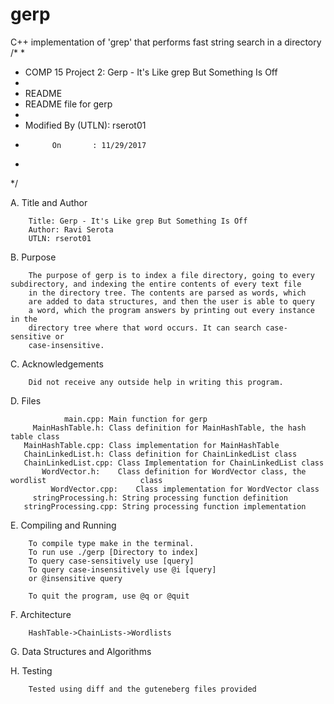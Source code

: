 # gerp
C++ implementation of 'grep' that performs fast string search in a directory
/*
 *
 *  COMP 15 Project 2: Gerp - It's Like grep But Something Is Off
 *
 *  README
 *  README file for gerp
 *	
 *  Modified By (UTLN): rserot01
 *           On       : 11/29/2017
 *
 */


 A. 	Title and Author

 		Title: Gerp - It's Like grep But Something Is Off
 		Author: Ravi Serota
 		UTLN: rserot01

 B. 	Purpose

 		The purpose of gerp is to index a file directory, going to every  subdirectory, and indexing the entire contents of every text file
 		in the directory tree. The contents are parsed as words, which
 		are added to data structures, and then the user is able to query
 		a word, which the program answers by printing out every instance in the
 		directory tree where that word occurs. It can search case-sensitive or
 		case-insensitive. 

 C.		Acknowledgements

 		Did not receive any outside help in writing this program. 

 D. 	Files

 				main.cpp: Main function for gerp
 		 MainHashTable.h: Class definition for MainHashTable, the hash table class
 	   MainHashTable.cpp: Class implementation for MainHashTable
 	   ChainLinkedList.h: Class definition for ChainLinkedList class
 	   ChainLinkedList.cpp: Class Implementation for ChainLinkedList class
 	       WordVector.h:	Class definition for WordVector class, the wordlist 					class
 	   		 WordVector.cpp:	Class implementation for WordVector class
 	     stringProcessing.h: String processing function definition
 	   stringProcessing.cpp: String processing function implementation


E. 		Compiling and Running

		To compile type make in the terminal. 
		To run use ./gerp [Directory to index]
		To query case-sensitively use [query]
		To query case-insensitively use @i [query]
		or @insensitive query

		To quit the program, use @q or @quit

F.		Architecture

		HashTable->ChainLists->Wordlists

G. 	 	Data Structures and Algorithms


H.      Testing

		Tested using diff and the guteneberg files provided
